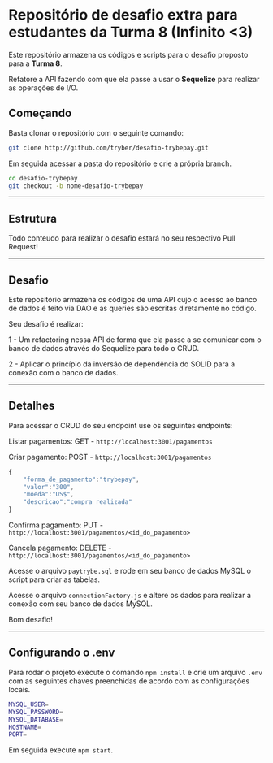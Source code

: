 # Repositório de desafio extra para estudantes da Turma 8 (Infinito <3)

Este repositório armazena os códigos e scripts para o desafio proposto para a **Turma 8**.

Refatore a API fazendo com que ela passe a usar o **Sequelize** para realizar as operações de I/O.

## Começando

Basta clonar o repositório com o seguinte comando:

```sh
git clone http://github.com/tryber/desafio-trybepay.git
```

Em seguida acessar a pasta do repositório e crie a própria branch.

```sh
cd desafio-trybepay
git checkout -b nome-desafio-trybepay
```
---

## Estrutura

Todo conteudo para realizar o desafio estará no seu respectivo Pull Request!

---

## Desafio

Este repositório armazena os códigos de uma API cujo o acesso ao banco de dados é feito via DAO e as queries são escritas diretamente no código.

Seu desafio é realizar:

1 - Um refactoring nessa API de forma que ela passe a se comunicar com o banco de dados através do Sequelize para todo o CRUD.

2 - Aplicar o princípio da inversão de dependência do SOLID para a conexão com o banco de dados.

---

## Detalhes

Para acessar o CRUD do seu endpoint use os seguintes endpoints:

Listar pagamentos: GET - `http://localhost:3001/pagamentos`

Criar pagamento: POST - `http://localhost:3001/pagamentos`

```javascript
{
	"forma_de_pagamento":"trybepay",
	"valor":"300",
	"moeda":"US$",
	"descricao":"compra realizada"
}
```

Confirma pagamento: PUT - `http://localhost:3001/pagamentos/<id_do_pagamento>`

Cancela pagamento: DELETE - `http://localhost:3001/pagamentos/<id_do_pagamento>`

Acesse o arquivo `paytrybe.sql` e rode em seu banco de dados MySQL o script para criar as tabelas.

Acesse o arquivo `connectionFactory.js` e altere os dados para realizar a conexão com seu banco de dados MySQL. 

Bom desafio!

---

## Configurando o .env

Para rodar o projeto execute o comando `npm install` e crie um arquivo `.env` com as seguintes chaves preenchidas de acordo com as configurações locais.

```bash
MYSQL_USER=
MYSQL_PASSWORD=
MYSQL_DATABASE=
HOSTNAME=
PORT=
```

Em seguida execute `npm start`.
